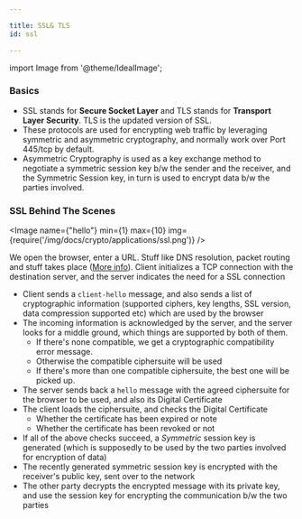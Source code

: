 ```yaml
---

title: SSL& TLS
id: ssl

---
```


import Image from '@theme/IdealImage';

### Basics

- SSL stands for **Secure Socket Layer** and TLS stands for **Transport Layer Security**. TLS is the updated version of SSL.
- These protocols are used for encrypting web traffic by leveraging symmetric and asymmetric cryptography, and normally work over Port 445/tcp by default.
- Asymmetric Cryptography is used as a key exchange method to negotiate a symmetric session key b/w the sender and the receiver, and the Symmetric Session key, in turn is used to encrypt data b/w the parties involved.

### SSL Behind The Scenes

<Image name={"hello"} min={1} max={10} img={require('/img/docs/crypto/applications/ssl.png')} />

We open the browser, enter a URL. Stuff like DNS resolution, packet routing and stuff takes place ([More info](https://github.com/alex/what-happens-when#dns-lookup)).
Client initializes a TCP connection with the destination server, and the server indicates the need for a SSL connection

- Client sends a `client-hello` message, and also sends a list of cryptographic information (supported ciphers, key lengths, SSL version, data compression supported etc) which are used by the browser
- The incoming information is acknowledged by the server, and the server looks for a middle ground, which things are supported by both of them. 
	- If there's none compatible, we get a cryptographic compatibility error message. 
	- Otherwise the compatible ciphersuite will be used
	- If there's more than one compatible ciphersuite, the best one will be picked up.
- The server sends back a `hello` message with the agreed ciphersuite for the browser to be used, and also its Digital Certificate
- The client loads the ciphersuite, and checks the Digital Certificate
	- Whether the certificate has been expired or note
	- Whether the certificate has been revoked or not
- If all of the above checks succeed, a *Symmetric* session key is generated (which is supposedly to be used by the two parties involved for encryption of data)
- The recently generated symmetric session key is encrypted with the receiver's public key, sent over to the network
- The other party decrypts the encrypted message with its private key, and use the session key for encrypting the communication b/w the two parties
